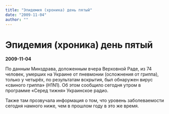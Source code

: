 ```yaml
---
title: "Эпидемия (хроника) день пятый"
date: "2009-11-04"
author: ""
---
```


# Эпидемия (хроника) день пятый

**2009-11-04** 

По данным Минздрава, доложенным вчера Верховной Раде, из 74 человек, умерших на Украине от пневмонии (осложнения от гриппа), только у четырёх, по результатам вскрытия, был обнаружен вирус «свиного гриппа» (H1N1). Об этом сообщило сегодня утром в программе «Серед тижня» Украинское радио.

Также там прозвучала информация о том, что уровень заболеваемости сегодня намного ниже, чем в прошлом году в это же время.